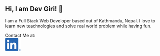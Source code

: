 ## Hi, I am Dev Giri! 👋
I am a Full Stack Web Developer based out of Kathmandu, Nepal. I love to learn new teachnologies and solve real world problem while having fun.

Contact Me at:<br/>
  [<img src ="./linkedIn.png" alt = "linkedIn" target="_blank" rel="noopener noreferrer">](https://www.linkedin.com/in/devgiri0082/)
<!--
**devgiri0082/devgiri0082** is a ✨ _special_ ✨ repository because its `README.md` (this file) appears on your GitHub profile.

Here are some ideas to get you started:

- 🔭 I’m currently working on ...
- 🌱 I’m currently learning ...
- 👯 I’m looking to collaborate on ...
- 🤔 I’m looking for help with ...
- 💬 Ask me about ...
- 📫 How to reach me: ...
- 😄 Pronouns: ...
- ⚡ Fun fact: ...
-->
